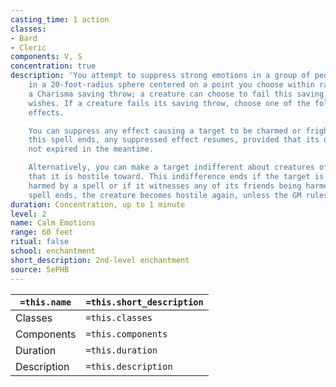 ```yaml
---
casting_time: 1 action
classes:
- Bard
- Cleric
components: V, S
concentration: true
description: 'You attempt to suppress strong emotions in a group of people. Each humanoid
    in a 20-foot-radius sphere centered on a point you choose within range must make
    a Charisma saving throw; a creature can choose to fail this saving throw if it
    wishes. If a creature fails its saving throw, choose one of the following two
    effects.

    You can suppress any effect causing a target to be charmed or frightened. When
    this spell ends, any suppressed effect resumes, provided that its duration has
    not expired in the meantime.

    Alternatively, you can make a target indifferent about creatures of your choice
    that it is hostile toward. This indifference ends if the target is attacked or
    harmed by a spell or if it witnesses any of its friends being harmed. When the
    spell ends, the creature becomes hostile again, unless the GM rules otherwise.'
duration: Concentration, up to 1 minute
level: 2
name: Calm Emotions
range: 60 feet
ritual: false
school: enchantment
short_description: 2nd-level enchantment
source: 5ePHB
---
```


| `=this.name` | `=this.short_description` |
| ------------ | ------------------------- |
| Classes      | `=this.classes`           |
| Components   | `=this.components`        |
| Duration     | `=this.duration`          |
| Description  | `=this.description`       |